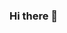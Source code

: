 ### Hi there 👋

<!--
**knockcat/knockcat** is a ✨ _special_ ✨ repository because its `README.md` (this file) appears on your GitHub profile.

Here are some ideas to get you started:
### I am a computer science student and a  developer. 
- 🔭 I’m currently working on ...
- 🌱 I’m currently learning ...
- 👯 I’m looking to collaborate on ...
- 🤔 I’m looking for help with ...
- 💬 Ask me about ...
- 📫 How to reach me: ...
- 😄 Pronouns: ...
- ⚡ Fun fact: ...
-->

